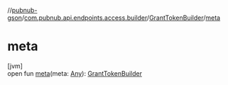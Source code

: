 //[pubnub-gson](../../../index.md)/[com.pubnub.api.endpoints.access.builder](../index.md)/[GrantTokenBuilder](index.md)/[meta](meta.md)

# meta

[jvm]\
open fun [meta](meta.md)(meta: [Any](https://kotlinlang.org/api/latest/jvm/stdlib/kotlin/-any/index.html)): [GrantTokenBuilder](index.md)
